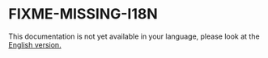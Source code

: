 # FIXME-MISSING-I18N

This documentation is not yet available in your language, please look at the [English version.](../../EN/upgrade/linshare-upgrade-from-v5.1-to-v6.0.md)
